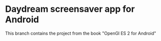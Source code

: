 # Daydream screensaver app for Android
This branch contains the project from the book "OpenGl ES 2 for Android"
